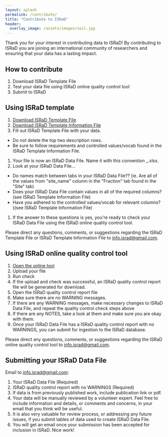 ```yaml
---
layout: splash
permalink: /contribute/
title: "Contribute to ISRaD"
header:
  overlay_image: /assets/images/soil.jpg
---
```


Thank you for your interest in contributing data to ISRaD!
By contributing to ISRaD you are joining an international community of researchers and ensuring that your data has a lasting impact.

## How to contribute

1. Download ISRaD Template File 
1. Test your data file using ISRaD online quality control tool 
1. Submit to ISRaD

## Using ISRaD template

1. [Download ISRaD Template File](https://github.com/International-Soil-Radiocarbon-Database/ISRaD/raw/master/inst/extdata/ISRaD_Master_Template.xlsx) 
1. [Download ISRaD Template Information File](https://github.com/International-Soil-Radiocarbon-Database/ISRaD/raw/master/inst/extdata/ISRaD_Template_Info.xlsx)
1. Fill out ISRaD Template File with your data. 
* Do not delete the top two description rows. 
* Be sure to follow requirements and controlled values/vocab found in the ISRaD Template Information File. 
1. Your file is now an ISRaD Data File. Name it with this convention <author>_<year>.xlsx.
1. Look at your ISRaD Data File...
* Do names match between tabs in your ISRaD Data File?? (ie. Are all of the values from "site_name" column in the "Fraction" tab found in the "Site" tab)
* Does your ISRaD Data File contain values in all of the required columns? (see ISRaD Template Information File)
* Have you adhered to the controlled values/vocab for relevant columns? )(see ISRaD Template Information File)
1. If the answer to these questions is yes, you're ready to check your ISRaD Data File using the ISRaD online quality control tool.

Please direct any questions, comments, or suggestions regarding the ISRaD Template File or ISRaD Template Information File to info.israd@gmail.com.

## Using ISRaD online quality control tool

1. <a href="https://international-soil-radiocarbon-database.ocpu.io/ISRaD/www/" target="_blank"> Open the online tool</a>
1. Upload your file
1. Run check
1. If the upload and check was successful, an ISRaD quality control report file will be generated for download.
1. Open the ISRaD quality control report file
1. Make sure there are no WARNING messages.
1. If there are any WARNING messages, make necessary changes to ISRaD Data File, and repeat the quality control check steps above
1. If there are any NOTES, take a look at them and make sure you are okay with them. 
1. Once your ISRaD Data File has a ISRaD quality control report with no WARNINGS, you can submit for ingestion to the ISRaD database.

Please direct any questions, comments, or suggestions regarding the ISRaD online quality control tool to info.israd@gmail.com.

## Submitting your ISRaD Data File

Email to info.israd@gmail.com:
1. Your ISRaD Data File (Required)
1. ISRaD quality control report with no WARNINGS (Required)
1. If data is from previously published work, include publication link or pdf. 
1. Your data will be manually reviewed by a volunteer expert. Feel free to include information and details, or comments and concerns, in your email that you think will be useful.
1. It is also very valuable for review process, or addressing any future issues, if you submit tables of data used to create ISRaD Data File.  
1. You will get an email once your submission has been accepted for inclusion in ISRaD. Nice work!

